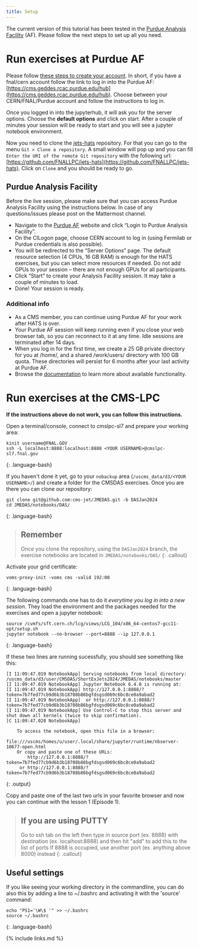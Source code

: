 ```yaml
---
title: Setup
---
```



The current version of this tutorial has been tested in the [Purdue Analysis Facility](https://analysis-facility.physics.purdue.edu/en/latest/index.html) (AF). Please follow the next steps to set up all you need.

# Run exercises at Purdue AF

Please follow [these steps to create your account](https://analysis-facility.physics.purdue.edu/en/latest/doc-getting-started.html). In short, if you have a fnal/cern account follow the link to log in into the Purdue AF: [https://cms.geddes.rcac.purdue.edu/hub](https://cms.geddes.rcac.purdue.edu/hub). Choose between your CERN/FNAL/Purdue account and follow the instructions to log in.  

Once you logged in into the jupyterhub, it will ask you for the server options. Choose the **default options** and click on start. After a couple of minutes your session will be ready to start and you will see a jupyter notebook environment.

Now you need to clone the [jets-hats](https://github.com/FNALLPC/jets-hats) repository. For that you can go to the menu `Git > Clone a repository`. A small window will pop up and you can fill `Enter the URI of the remote Git repository` with the following url: [https://github.com/FNALLPC/jets-hats](https://github.com/FNALLPC/jets-hats). Click on `Clone` and you should be ready to go.


## Purdue Analysis Facility

Before the live session, please make sure that you can access Purdue Analysis Facility using the instructions below. In case of any questions/issues please post on the Mattermost channel.

 * Navigate to the [Purdue AF](https://analysis-facility.physics.purdue.edu/) website and click “Login to Purdue Analysis Facility”.
 *  On the CILogon page, choose CERN account to log in (using Fermilab or Purdue credentials is also possible).
 *  You will be redirected to the “Server Options” page. The default resource selection (4 CPUs, 16 GB RAM) is enough for the HATS exercises, but you can select more resources if needed. Do not add GPUs to your session – there are not enough GPUs for all participants.
 *  Click “Start” to create your Analysis Facility session. It may take a couple of minutes to load.
 *  Done! Your session is ready.

### Additional info

 * As a CMS member, you can continue using Purdue AF for your work after HATS is over.
 * Your Purdue AF session will keep running even if you close your web browser tab, so you can reconnect to it at any time. Idle sessions are terminated after 14 days.
 * When you log in for the first time, we create a 25 GB private directory for you at /home/<username>, and a shared /work/users/<username> directory with 100 GB quota. These directories will persist for 6 months after your last activity at Purdue AF.
 * Browse the [documentation](https://analysis-facility.physics.purdue.edu/) to learn more about available functionality.



# Run exercises at the CMS-LPC

**If the instructions above do not work, you can follow this instructions.**


Open a terminal/console, connect to cmslpc-sl7 and prepare your working area:

~~~
kinit username@FNAL.GOV
ssh -L localhost:8888:localhost:8888 <YOUR USERNAME>@cmslpc-sl7.fnal.gov
~~~
{: .language-bash}

If you haven't done it yet, go to your `nobackup` area (`/uscms_data/d3/<YOUR USERNAME>/`) and create a folder for the CMSDAS exercises. Once you are there you can clone our repository:

~~~
git clone git@github.com:cms-jet/JMEDAS.git -b DASJan2024
cd JMEDAS/notebooks/DAS/
~~~
{: .language-bash}

> ## Remember
> Once you clone the repository, using the `DASJan2024` branch, the exercise notebooks are located
> in `JMEDAS/notebooks/DAS/`
{: .callout}

Activate your grid certificate:
~~~
voms-proxy-init -voms cms -valid 192:00
~~~
{: .language-bash}

The following commands one has to do it *everytime you log in into a new session*. They load the
environment and the packages needed for the exercises and open a jupyter notebook:
~~~
source /cvmfs/sft.cern.ch/lcg/views/LCG_104/x86_64-centos7-gcc11-opt/setup.sh
jupyter notebook --no-browser --port=8888 --ip 127.0.0.1
~~~
{: .language-bash}

If these two lines are running sucessfully, you should see something like this:
~~~
[I 11:09:47.019 NotebookApp] Serving notebooks from local directory: /uscms_data/d3/user/CMSDAS/ShortExJets2024/JMEDAS/notebooks/master
[I 11:09:47.019 NotebookApp] Jupyter Notebook 6.4.0 is running at:
[I 11:09:47.019 NotebookApp] http://127.0.0.1:8888/?token=7b7fed77cb9d6b3b18708b86bgfdsgsd069c6bc8ce0a9abad2
[I 11:09:47.019 NotebookApp]  or http://127.0.0.1:8888/?token=7b7fed77cb9d6b3b18708b86bgfdsgsd069c6bc8ce0a9abad2
[I 11:09:47.019 NotebookApp] Use Control-C to stop this server and shut down all kernels (twice to skip confirmation).
[C 11:09:47.028 NotebookApp]

    To access the notebook, open this file in a browser:
        file:///uscms/homes/u/user/.local/share/jupyter/runtime/nbserver-10677-open.html
    Or copy and paste one of these URLs:
        http://127.0.0.1:8888/?token=7b7fed77cb9d6b3b18708b86bgfdsgsd069c6bc8ce0a9abad2
     or http://127.0.0.1:8888/?token=7b7fed77cb9d6b3b18708b86bgfdsgsd069c6bc8ce0a9abad2

~~~
{: .output}

Copy and paste one of the last two urls in your favorite browser and now you can continue with the lesson 1 (Episode 1).


> ## If you are using PUTTY
> Go to ssh tab on the left then type in source port (ex. 8888) with destination (ex. localhost:8888) and then hit "add" to add this to the list of ports
> If 8888 is occupied, use another port (ex. anything above 8000) instead
{: .callout}




## Useful settings

If you like seeing your working directory in the commandline, you can do also this by adding a line to ~/.bashrc and activating it with the 'source' command:

~~~
echo "PS1='\W\$ '" >> ~/.bashrc
source ~/.bashrc
~~~
{: .language-bash}



{% include links.md %}
